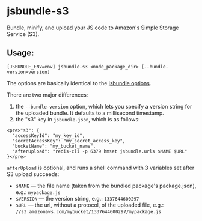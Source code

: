# jsbundle-s3

Bundle, minify, and upload your JS code to Amazon's Simple Storage Service (S3).

## Usage:

    [JSBUNDLE_ENV=env] jsbundle-s3 <node_package_dir> [--bundle-version=version]

The options are basically identical to the [jsbundle options](https://github.com/proxv/jsbundle/blob/master/README.md).

There are two major differences:

  1. the <code>--bundle-version</code> option, which lets you specify a version string for the uploaded bundle. It defaults to a millisecond timestamp.
  2. the "s3" key in <code>jsbundle.json</code>, which is as follows:

    <pre>"s3": {
      "accessKeyId": "my_key_id",
      "secretAccessKey": "my_secret_access_key",
      "bucketName": "my_bucket_name",
      "afterUpload": "redis-cli -p 6379 hmset jsbundle.urls $NAME $URL"
    }</pre>

  <code>afterUpload</code> is optional, and runs a shell command with 3 variables set after S3 upload succeeds:

  * <code>$NAME</code> &mdash; the file name (taken from the bundled package's package.json), e.g.: <code>mypackage.js</code>
  * <code>$VERSION</code> &mdash; the version string, e.g.: <code>1337644600297</code>
  * <code>$URL</code> &mdash; the url, without a protocol, of the uploaded file, e.g.: <code>//s3.amazonaws.com/mybucket/1337644600297/mypackage.js</code>

